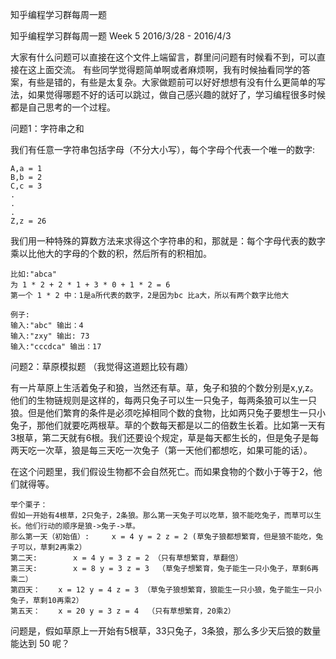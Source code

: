 知乎编程学习群每周一题

知乎编程学习群每周一题 Week 5 2016/3/28 - 2016/4/3

大家有什么问题可以直接在这个文件上端留言，群里问问题有时候看不到，可以直接在这上面交流。
有些同学觉得题简单啊或者麻烦啊，我有时候抽看同学的答案，有些是错的，有些是太复杂。大家做题前可以好好想想有没有什么更简单的写法，如果觉得哪题不好的话可以跳过，做自己感兴趣的就好了，学习编程很多时候都是自己思考的一个过程。


问题1：字符串之和

我们有任意一字符串包括字母（不分大小写），每个字母个代表一个唯一的数字:
	
	A,a = 1
	B,b = 2
	C,c = 3
	.
	.
	.
	Z,z = 26
	
	
我们用一种特殊的算数方法来求得这个字符串的和，那就是：每个字母代表的数字乘以比他大的字母的个数的积，然后所有的积相加。
	
	比如:"abca"
	为 1 * 2 + 2 * 1 + 3 * 0 + 1 * 2 = 6
	第一个 1 * 2 中：1是a所代表的数字，2是因为bc 比a大，所以有两个数字比他大

	例子:
	输入:"abc" 输出：4
	输入:"zxy" 输出: 73
	输入:"cccdca" 输出：17


问题2：草原模拟题 （我觉得这道题比较有趣）

有一片草原上生活着兔子和狼，当然还有草。草，兔子和狼的个数分别是x,y,z。
他们的生物链规则是这样的，每两只兔子可以生一只兔子，每两条狼可以生一只狼。但是他们繁育的条件是必须吃掉相同个数的食物，比如两只兔子要想生一只小兔子，那他们就要吃两根草。草的个数每天都是以二的倍数生长着。比如第一天有3根草，第二天就有6根。我们还要设个规定，草是每天都生长的，但是兔子是每两天吃一次草，狼是每三天吃一次兔子（第一天他们都想吃，如果可能的话）。

在这个问题里，我们假设生物都不会自然死亡。而如果食物的个数小于等于2，他们就得等。

	举个栗子：
	假如一开始有4根草，2只兔子，2条狼。那么第一天兔子可以吃草，狼不能吃兔子，而草可以生长。他们行动的顺序是狼->兔子->草。
	那么第一天（初始值）: 	x = 4 y = 2 z = 2 (草兔子狼都想繁育，但是狼不能吃，兔子可以，草剩2再乘2）
	第二天:		x = 4 y = 3 z = 2 （只有草想繁育，草翻倍）
	第三天:		x = 8 y = 3 z = 3  （草兔子想繁育，兔子能生一只小兔子，草剩6再乘二）
	第四天：	x = 12 y = 4 z = 3 （草兔子狼想繁育，狼能生一只小狼，兔子能生一只小兔子，草剩10再乘2）
	第五天：	x = 20 y = 3 z = 4  （只有草想繁育，20乘2）

问题是，假如草原上一开始有5根草，33只兔子，3条狼，那么多少天后狼的数量能达到 50 呢？
